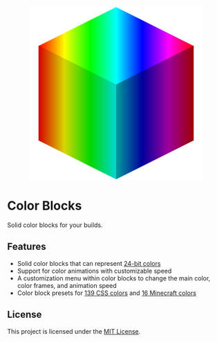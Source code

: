 <p align="center"><img src="src/main/resources/assets/colorblocks/icon.png" alt="Color Blocks Logo"></p>

# Color Blocks
Solid color blocks for your builds.

## Features
- Solid color blocks that can represent [24-bit colors](https://en.wikipedia.org/wiki/Color_depth#True_color_(24-bit))
- Support for color animations with customizable speed
- A customization menu within color blocks to change the main color, color frames, and animation speed
- Color block presets for [139 CSS colors](https://www.w3schools.com/colors/colors_names.asp) and [16 Minecraft colors](https://minecraft.wiki/w/Dye#Color_values)

## License
This project is licensed under the [MIT License](./LICENSE).